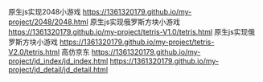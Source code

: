 原生js实现2048小游戏
https://1361320179.github.io/my-project/2048/2048.html 
原生js实现俄罗斯方块小游戏
https://1361320179.github.io/my-project/tetris-V1.0/tetris.html
原生js实现俄罗斯方块小游戏
https://1361320179.github.io/my-project/tetris-V2.0/tetris.html
高仿京东
https://1361320179.github.io/my-project/jd_index/jd_index.html
https://1361320179.github.io/my-project/jd_detail/jd_detail.html
